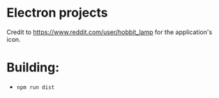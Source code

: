 # Electron projects
Credit to https://www.reddit.com/user/hobbit_lamp for the application's icon.

# Building:

- `npm run dist`
